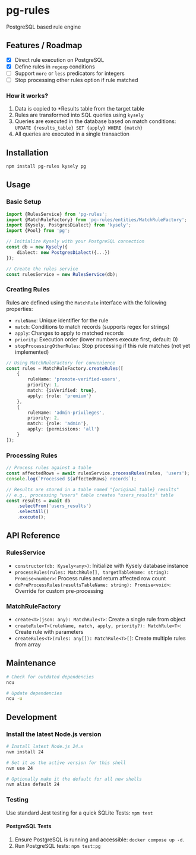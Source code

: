 # pg-rules

PostgreSQL based rule engine

## Features / Roadmap

- [x] Direct rule execution on PostgreSQL
- [x] Define rules in `regexp` conditions
- [ ] Support `more` or `less` predicators for integers
- [ ] Stop processing other rules option if rule matched

### How it works?

1. Data is copied to *Results table from the target table
2. Rules are transformed into SQL queries using `kysely`
3. Queries are executed in the database based on match conditions: `UPDATE {results_table} SET {apply} WHERE {match}`
4. All queries are executed in a single transaction

## Installation

```bash
npm install pg-rules kysely pg
```

## Usage

### Basic Setup

```typescript
import {RulesService} from 'pg-rules';
import {MatchRuleFactory} from 'pg-rules/entities/MatchRuleFactory';
import {Kysely, PostgresDialect} from 'kysely';
import {Pool} from 'pg';

// Initialize Kysely with your PostgreSQL connection
const db = new Kysely({
    dialect: new PostgresDialect({...})
});

// Create the rules service
const rulesService = new RulesService(db);
```

### Creating Rules

Rules are defined using the `MatchRule` interface with the following properties:

- `ruleName`: Unique identifier for the rule
- `match`: Conditions to match records (supports regex for strings)
- `apply`: Changes to apply to matched records
- `priority`: Execution order (lower numbers execute first, default: 0)
- `stopProcessingOtherRules`: Stop processing if this rule matches (not yet implemented)

```typescript
// Using MatchRuleFactory for convenience
const rules = MatchRuleFactory.createRules([
    {
        ruleName: 'promote-verified-users',
        priority: 1,
        match: {isVerified: true},
        apply: {role: 'premium'}
    },
    {
        ruleName: 'admin-privileges',
        priority: 2,
        match: {role: 'admin'},
        apply: {permissions: 'all'}
    }
]);

```

### Processing Rules

```typescript
// Process rules against a table
const affectedRows = await rulesService.processRules(rules, 'users');
console.log(`Processed ${affectedRows} records`);

// Results are stored in a table named "{original_table}_results"
// e.g., processing "users" table creates "users_results" table
const results = await db
    .selectFrom('users_results')
    .selectAll()
    .execute();
```

## API Reference

### RulesService

- `constructor(db: Kysely<any>)`: Initialize with Kysely database instance
- `processRules(rules: MatchRule[], targetTableName: string): Promise<number>`: Process rules and return affected row
  count
- `doPreProcessRules(resultsTableName: string): Promise<void>`: Override for custom pre-processing

### MatchRuleFactory

- `create<T>(json: any): MatchRule<T>`: Create a single rule from object
- `createRule<T>(ruleName, match, apply, priority?): MatchRule<T>`: Create rule with parameters
- `createRules<T>(rules: any[]): MatchRule<T>[]`: Create multiple rules from array

## Maintenance

```bash
# Check for outdated dependencies
ncu

# Update dependencies
ncu -u
```

## Development

### Install the latest Node.js version

```bash
# Install latest Node.js 24.x
nvm install 24

# Set it as the active version for this shell
nvm use 24

# Optionally make it the default for all new shells
nvm alias default 24
```

### Testing

Use standard Jest testing for a quick SQLite Tests: `npm test`

#### PostgreSQL Tests

1. Ensure PostgreSQL is running and accessible: `docker compose up -d`. 
2. Run PostgreSQL tests: `npm test:pg`